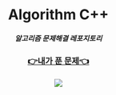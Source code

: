 <div align=center>
<h1> Algorithm C++
<h5> 알고리즘 문제해결 레포지토리

<h3><a href = "https://culrry.notion.site/PS_Archive-93662b3bdec54b45b31f5482e514ea99)">👉내가 푼 문제👈

<br>
<br>

<a href="https://solved.ac/profile/rkaghwns/solved">
    <img src="http://mazassumnida.wtf/api/v2/generate_badge?boj=rkaghwns">

<div>

